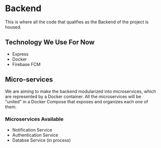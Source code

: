 # Backend
This is where all the code that qualifies as the Backend of the project is housed.

## Technology We Use For Now
- Express 
- Docker
- Firebase FCM

## Micro-services 
We are aiming to make the backend modularized into microservices, which are represented by a Docker container. All the microservices will be "united" in a Docker Compose that exposes and organizes each one of them.

### Microservices Available
- Notification Service
- Authentication Service
- Databse Service (in process)